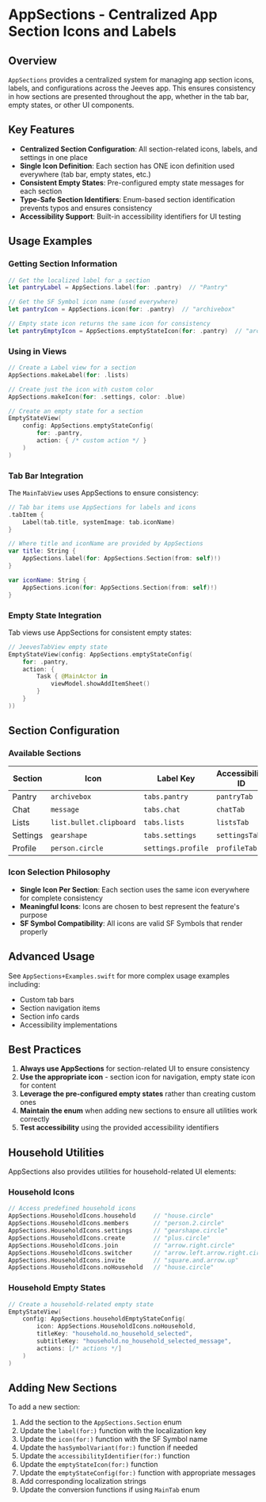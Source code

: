 # AppSections - Centralized App Section Icons and Labels

## Overview

`AppSections` provides a centralized system for managing app section icons, labels, and configurations across the Jeeves app. This ensures consistency in how sections are presented throughout the app, whether in the tab bar, empty states, or other UI components.

## Key Features

- **Centralized Section Configuration**: All section-related icons, labels, and settings in one place
- **Single Icon Definition**: Each section has ONE icon definition used everywhere (tab bar, empty states, etc.)
- **Consistent Empty States**: Pre-configured empty state messages for each section
- **Type-Safe Section Identifiers**: Enum-based section identification prevents typos and ensures consistency
- **Accessibility Support**: Built-in accessibility identifiers for UI testing

## Usage Examples

### Getting Section Information

```swift
// Get the localized label for a section
let pantryLabel = AppSections.label(for: .pantry)  // "Pantry"

// Get the SF Symbol icon name (used everywhere)
let pantryIcon = AppSections.icon(for: .pantry)  // "archivebox"

// Empty state icon returns the same icon for consistency
let pantryEmptyIcon = AppSections.emptyStateIcon(for: .pantry)  // "archivebox"
```

### Using in Views

```swift
// Create a Label view for a section
AppSections.makeLabel(for: .lists)

// Create just the icon with custom color
AppSections.makeIcon(for: .settings, color: .blue)

// Create an empty state for a section
EmptyStateView(
    config: AppSections.emptyStateConfig(
        for: .pantry,
        action: { /* custom action */ }
    )
)
```

### Tab Bar Integration

The `MainTabView` uses AppSections to ensure consistency:

```swift
// Tab bar items use AppSections for labels and icons
.tabItem {
    Label(tab.title, systemImage: tab.iconName)
}

// Where title and iconName are provided by AppSections
var title: String {
    AppSections.label(for: AppSections.Section(from: self)!)
}

var iconName: String {
    AppSections.icon(for: AppSections.Section(from: self)!)
}
```

### Empty State Integration

Tab views use AppSections for consistent empty states:

```swift
// JeevesTabView empty state
EmptyStateView(config: AppSections.emptyStateConfig(
    for: .pantry,
    action: {
        Task { @MainActor in
            viewModel.showAddItemSheet()
        }
    }
))
```

## Section Configuration

### Available Sections

| Section | Icon | Label Key | Accessibility ID |
|-----|------|-----------|------------------|
| Pantry | `archivebox` | `tabs.pantry` | `pantryTab` |
| Chat | `message` | `tabs.chat` | `chatTab` |
| Lists | `list.bullet.clipboard` | `tabs.lists` | `listsTab` |
| Settings | `gearshape` | `tabs.settings` | `settingsTab` |
| Profile | `person.circle` | `settings.profile` | `profileTab` |

### Icon Selection Philosophy

- **Single Icon Per Section**: Each section uses the same icon everywhere for complete consistency
- **Meaningful Icons**: Icons are chosen to best represent the feature's purpose
- **SF Symbol Compatibility**: All icons are valid SF Symbols that render properly

## Advanced Usage

See `AppSections+Examples.swift` for more complex usage examples including:
- Custom tab bars
- Section navigation items
- Section info cards
- Accessibility implementations

## Best Practices

1. **Always use AppSections** for section-related UI to ensure consistency
2. **Use the appropriate icon** - section icon for navigation, empty state icon for content
3. **Leverage the pre-configured empty states** rather than creating custom ones
4. **Maintain the enum** when adding new sections to ensure all utilities work correctly
5. **Test accessibility** using the provided accessibility identifiers

## Household Utilities

AppSections also provides utilities for household-related UI elements:

### Household Icons

```swift
// Access predefined household icons
AppSections.HouseholdIcons.household     // "house.circle"
AppSections.HouseholdIcons.members       // "person.2.circle"
AppSections.HouseholdIcons.settings      // "gearshape.circle"
AppSections.HouseholdIcons.create        // "plus.circle"
AppSections.HouseholdIcons.join          // "arrow.right.circle"
AppSections.HouseholdIcons.switcher      // "arrow.left.arrow.right.circle"
AppSections.HouseholdIcons.invite        // "square.and.arrow.up"
AppSections.HouseholdIcons.noHousehold   // "house.circle"
```

### Household Empty States

```swift
// Create a household-related empty state
EmptyStateView(
    config: AppSections.householdEmptyStateConfig(
        icon: AppSections.HouseholdIcons.noHousehold,
        titleKey: "household.no_household_selected",
        subtitleKey: "household.no_household_selected_message",
        actions: [/* actions */]
    )
)
```

## Adding New Sections

To add a new section:

1. Add the section to the `AppSections.Section` enum
2. Update the `label(for:)` function with the localization key
3. Update the `icon(for:)` function with the SF Symbol name
4. Update the `hasSymbolVariant(for:)` function if needed
5. Update the `accessibilityIdentifier(for:)` function
6. Update the `emptyStateIcon(for:)` function
7. Update the `emptyStateConfig(for:)` function with appropriate messages
8. Add corresponding localization strings
9. Update the conversion functions if using `MainTab` enum